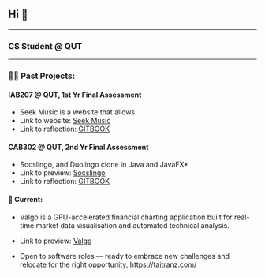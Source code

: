 <!-- markdownlint-disable MD033 -->


<h2>
    Hi 👋
</h2>

---

<h3> CS Student @ QUT  </h3>

---

<h3> 👨‍🍳 Past Projects: </h3>

<h4> IAB207 @ QUT, 1st Yr Final Assessment</h4>

* Seek Music is a website that allows
* Link to website: <a href="https://seekmusic.pythonanywhere.com/">Seek Music </a>
* Link to reflection: <a href="https://codetai.gitbook.io/seek-music-project-retrospection">GITBOOK</a>

<h4> CAB302 @ QUT, 2nd Yr Final Assessment</h4>

* Socslingo, and Duolingo clone in Java and JavaFX*
* Link to preview: <a href="taitranz.com/">Socslingo</a>
* Link to reflection: <a href="https://codetai.gitbook.io/socslingo-or-project-retrospection">GITBOOK</a>

<h4> 📖 Current: </h4>

* Valgo is a GPU-accelerated financial charting application built for real-time market data visualisation and automated technical analysis.
* Link to preview: <a href="taitranz.com/">Valgo</a>

* Open to software roles — ready to embrace new challenges and relocate for the right opportunity, https://taitranz.com/

<!--
**Taitranz/Taitranz** is a ✨ _special_ ✨ repository because its `README.md` (this file) appears on your GitHub profile.

Here are some ideas to get you started:

- 🔭 I’m currently working on ...
- 🌱 I’m currently learning ...
- 👯 I’m looking to collaborate on ...
- 🤔 I’m looking for help with ...
- 💬 Ask me about ...
- 📫 How to reach me: ...
- 😄 Pronouns: ...
- ⚡ Fun fact: ...
-->
